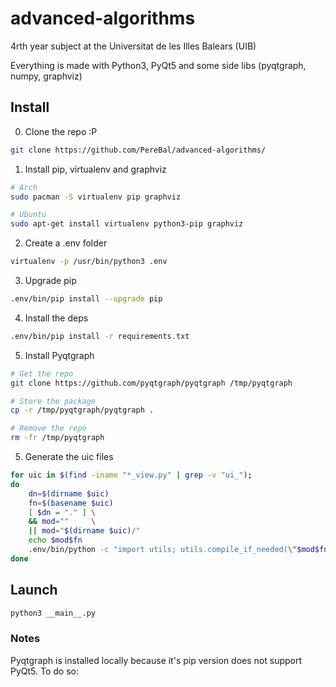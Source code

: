 # advanced-algorithms
4rth year subject at the Universitat de les Illes Balears (UIB)

Everything is made with Python3, PyQt5 and some side libs (pyqtgraph, numpy,
graphviz)

## Install

0. Clone the repo :P
```sh
git clone https://github.com/PereBal/advanced-algorithms/
```
1. Install pip, virtualenv and graphviz
```sh
# Arch
sudo pacman -S virtualenv pip graphviz

# Ubuntu
sudo apt-get install virtualenv python3-pip graphviz
```
2. Create a .env folder
```sh
virtualenv -p /usr/bin/python3 .env
```
3. Upgrade pip
```sh
.env/bin/pip install --upgrade pip
```
4. Install the deps
```sh
.env/bin/pip install -r requirements.txt
```
5. Install Pyqtgraph
```sh
# Get the repo
git clone https://github.com/pyqtgraph/pyqtgraph /tmp/pyqtgraph

# Store the package
cp -r /tmp/pyqtgraph/pyqtgraph .

# Remove the repo
rm -fr /tmp/pyqtgraph
```
5. Generate the uic files
```sh
for uic in $(find -iname "*_view.py" | grep -v "ui_");
do
    dn=$(dirname $uic)
    fn=$(basename $uic)
    [ $dn = "." ] \
    && mod=""     \
    || mod="$(dirname $uic)/"
    echo $mod$fn
    .env/bin/python -c "import utils; utils.compile_if_needed(\"$mod$fn\")"
done
```

## Launch
```sh
python3 __main__.py
```

### Notes
Pyqtgraph is installed locally because it's pip version does not support
PyQt5. To do so:

